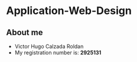 # Application-Web-Design
## About me
- Victor Hugo Calzada Roldan
 - My registration number is: **2925131**
